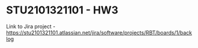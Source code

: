 ﻿# STU2101321101 - HW3

Link to Jira project - https://stu2101321101.atlassian.net/jira/software/projects/RBT/boards/1/backlog





